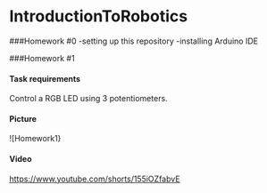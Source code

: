 # IntroductionToRobotics

###Homework #0
-setting up this repository 
-installing Arduino IDE

###Homework #1

#### Task requirements
Control a RGB LED using 3 potentiometers.

#### Picture
![Homework1}

#### Video
https://www.youtube.com/shorts/155iOZfabvE

